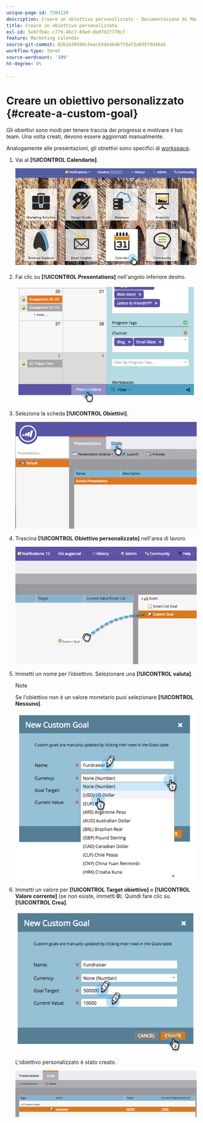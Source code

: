 ```yaml
---
unique-page-id: 7504130
description: Creare un obiettivo personalizzato - Documentazione di Marketo - Documentazione del prodotto
title: Creare un obiettivo personalizzato
exl-id: 5e97fb4c-c779-46c7-83ed-de07d27770c7
feature: Marketing Calendar
source-git-commit: 02b2e39580c5eac63de4b4b7fdaf2a835fdd4ba5
workflow-type: tm+mt
source-wordcount: '109'
ht-degree: 0%

---
```


# Creare un obiettivo personalizzato {#create-a-custom-goal}

Gli obiettivi sono modi per tenere traccia dei progressi e motivare il tuo team. Una volta creati, devono essere aggiornati manualmente.

Analogamente alle presentazioni, gli obiettivi sono specifici di [workspace](/help/marketo/product-docs/administration/workspaces-and-person-partitions/understanding-workspaces-and-person-partitions.md).

1. Vai al **[!UICONTROL Calendario]**.

   ![](assets/2017-05-10-15-30-47-2.png)

1. Fai clic su **[!UICONTROL Presentations]** nell&#39;angolo inferiore destro.

   ![](assets/image2015-3-24-12-3a2-3a55.png)

1. Seleziona la scheda **[!UICONTROL Obiettivi]**.

   ![](assets/image2015-3-26-12-3a24-3a49.png)

1. Trascina **[!UICONTROL Obiettivo personalizzato]** nell&#39;area di lavoro.

   ![](assets/image2015-3-24-12-3a32-3a45.png)

1. Immetti un nome per l’obiettivo. Selezionare una **[!UICONTROL valuta]**.

   >[!NOTE]
   >
   >Se l&#39;obiettivo non è un valore monetario puoi selezionare **[!UICONTROL Nessuno]**.

   ![](assets/image2015-3-24-12-3a36-3a0.png)

1. Immetti un valore per **[!UICONTROL Target obiettivo]** e **[!UICONTROL Valore corrente]** (se non esiste, immetti **0**). Quindi fare clic su **[!UICONTROL Crea]**.

   ![](assets/image2015-3-24-12-3a39-3a28.png)

   L&#39;obiettivo personalizzato è stato creato.

   ![](assets/image2015-3-24-12-3a41-3a43.png)
